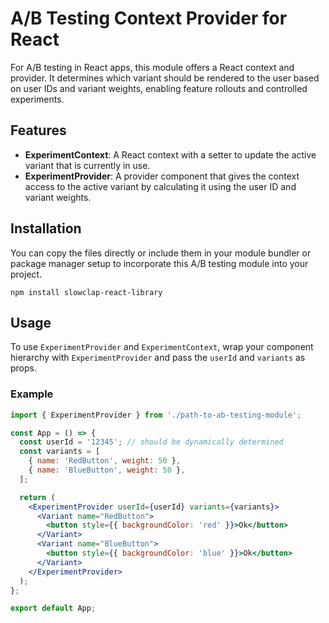 # A/B Testing Context Provider for React

For A/B testing in React apps, this module offers a React context and provider. It determines which variant should be rendered to the user based on user IDs and variant weights, enabling feature rollouts and controlled experiments.

## Features

- **ExperimentContext**: A React context with a setter to update the active variant that is currently in use.
- **ExperimentProvider**: A provider component that gives the context access to the active variant by calculating it using the user ID and variant weights.

## Installation

You can copy the files directly or include them in your module bundler or package manager setup to incorporate this A/B testing module into your project.

```
npm install slowclap-react-library
```

## Usage

To use `ExperimentProvider` and `ExperimentContext`, wrap your component hierarchy with `ExperimentProvider` and pass the `userId` and `variants` as props.

### Example

```jsx
import { ExperimentProvider } from './path-to-ab-testing-module';

const App = () => {
  const userId = '12345'; // should be dynamically determined
  const variants = [
    { name: 'RedButton', weight: 50 },
    { name: 'BlueButton', weight: 50 },
  ];

  return (
    <ExperimentProvider userId={userId} variants={variants}>
      <Variant name="RedButton">
        <button style={{ backgroundColor: 'red' }}>Ok</button>
      </Variant>
      <Variant name="BlueButton">
        <button style={{ backgroundColor: 'blue' }}>Ok</button>
      </Variant>
    </ExperimentProvider>
  );
};

export default App;
```
